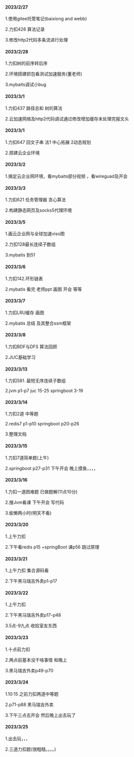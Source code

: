 #### 2023/2/27

1.使用gitee托管笔记(baixiong and webb)

2.力扣426 算法记录

3.修改http2代码多条流进行处理

#### 2023/2/28

1.力扣树的前序转后序

2.环境搭建抓包看测试加速服务(董老师)

3.mybaits调试小bug

#### 2023/3/1

1.力扣437 路径总和 树的算法

2.云加速网络及http2代码调试通过修改增加缓存未处理完报文头

#### 2023/3/1

1.力扣647 回文子串 法1 中心拓展 2动态规划

2.搭建云企业环境

#### 2023/3/2

1.搞定云企业网环境，看mybaits部分视频 ，看wireguad及开会

#### 2023/3/3

1.力扣621 任务管理器 贪心算法

2.构建静态网页及socks5代理环境

#### 2023/3/5

1.画云企业网与全球加速viso图

2.力扣128最长连续子数组

3.mybatis 到51 

#### 2023/3/6

1.力扣142.环形链表 

2.mybatis 看完 老师ppt 画图 开会 等等

#### 2023/3/7

1.力扣LRU缓存 画图 

2.mybatis 总结 及其整合ssm框架

#### 2023/3/8

1.力扣BDF与DFS 算法回顾

2.JUC基础学习

#### 2023/3/13

1.力扣581. 最短无序连续子数组

2.jvm p1-p7  juc 15-25  springboot 3-19

#### 2023/3/14

1.力扣2道 中等题 

2.redis7 p1-p10 springboot p20-p26

3.整理文档

#### 2023/3/15

1.力扣7道简单题(上午)

2.springboot p27-p31 下午开会 晚上摸鱼，，，，

#### 2023/3/16

1.力扣一道困难题 已做题解(11点10分)

2.搜Jvm看课 下午开会 写代码 

3.偷懒两小时(明天不看)

#### 2023/3/20

1.上午力扣 

2.下午看redis p15 +springBoot 课p56 跳过原理

#### 2023/3/21

1.上午力扣  集合源码看

2.下午黑马瑞吉外卖p1-p17 

#### 2023/3/22

1.上午力扣  

2.下午黑马瑞吉外卖p17-p48

3.5点-9九点 收拾室友东西

#### 2023/3/23

1.十点前力扣 

2.两点前基本没干啥事情 和晚上 

3.黑马瑞吉外卖p49-p70

#### 2023/3/24

1.10:15 之前力扣两道中等题

2.p71-p88 黑马瑞吉外卖

3.下午三点去开会 然后晚上出去玩了

#### 2023/3/25

1.出去玩，，，

2.三道力扣题(很粗糙。。。。)